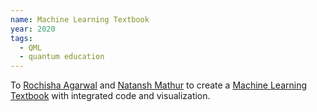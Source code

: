 ```yaml
---
name: Machine Learning Textbook
year: 2020
tags:
  - QML
  - quantum education
---
```

To [Rochisha Agarwal](https://rochisha0.github.io/) and [Natansh Mathur](https://www.linkedin.com/in/natanshmathur/) to create a [Machine Learning Textbook](https://github.com/Quantum-Machine-Learning-Textbook/Book) with integrated code and visualization.
